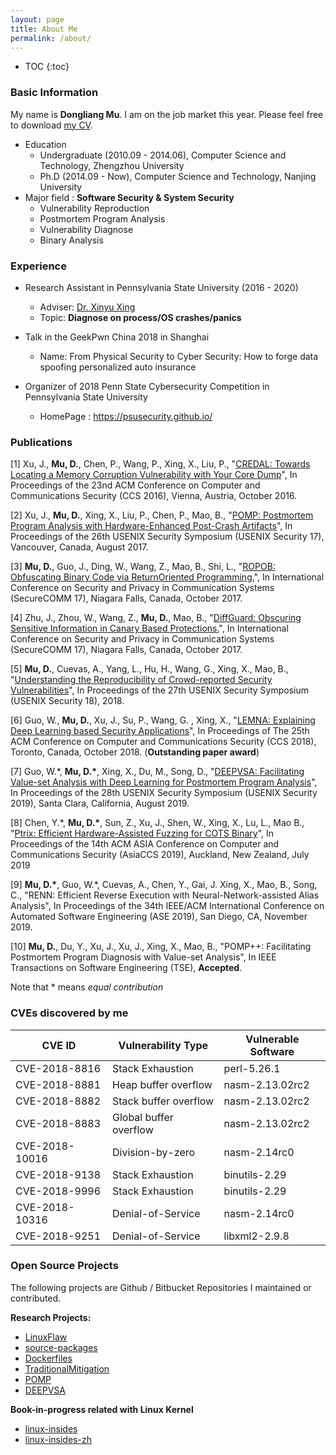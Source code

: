 ```yaml
---
layout: page
title: About Me
permalink: /about/
---
```


* TOC
{:toc}

### Basic Information

My name is **Dongliang Mu**. I am on the job market this year. Please feel free to download [my CV]({{site.url}}/files/DongliangMu_CV.pdf).

- Education 
	- Undergraduate (2010.09 - 2014.06), Computer Science and Technology, Zhengzhou University
	- Ph.D (2014.09 - Now), Computer Science and Technology, Nanjing University
- Major field : **Software Security & System Security**
	- Vulnerability Reproduction
	- Postmortem Program Analysis
	- Vulnerability Diagnose
	- Binary Analysis

### Experience

- Research Assistant in Pennsylvania State University (2016 - 2020)
	- Adviser: [Dr. Xinyu Xing](http://xinyuxing.org/)
	- Topic: **Diagnose on process/OS crashes/panics**

- Talk in the GeekPwn China 2018 in Shanghai
	- Name: From Physical Security to Cyber Security: How to forge data spoofing personalized auto insurance

- Organizer of 2018 Penn State Cybersecurity Competition in Pennsylvania State University
	- HomePage : <https://psusecurity.github.io/>

### Publications

[1] Xu, J., **Mu, D.**, Chen, P., Wang, P., Xing, X., Liu, P., "[CREDAL: Towards Locating a Memory Corruption Vulnerability with Your Core Dump]({{site.url}}/files/papers/p529-xu.pdf)", In Proceedings of the 23nd ACM Conference on Computer and Communications Security (CCS 2016), Vienna, Austria, October 2016.

[2] Xu, J., **Mu, D.**, Xing, X., Liu, P., Chen, P., Mao, B., "[POMP: Postmortem Program Analysis with Hardware-Enhanced Post-Crash Artifacts]({{site.url}}/files/papers/sec17-xu.pdf)", In Proceedings of the 26th USENIX Security Symposium (USENIX Security 17), Vancouver, Canada, August 2017.

[3] **Mu, D.**, Guo, J., Ding, W., Wang, Z., Mao, B., Shi, L., "[ROPOB: Obfuscating Binary Code via ReturnOriented Programming.]({{site.url}}/files/papers/ropob_securecomm.pdf)", In International Conference on Security and Privacy in Communication Systems (SecureCOMM 17), Niagara Falls, Canada, October 2017.

[4] Zhu, J., Zhou, W., Wang, Z., **Mu, D.**, Mao, B., "[DiffGuard: Obscuring Sensitive Information in Canary Based Protections.]({{site.url}}/files/papers/diffguard_securecomm.pdf)", In International Conference on Security and Privacy in Communication Systems (SecureCOMM 17), Niagara Falls, Canada, October 2017.

[5] **Mu, D.**, Cuevas, A., Yang, L., Hu, H., Wang, G., Xing, X., Mao, B., "[Understanding the Reproducibility of Crowd-reported Security Vulnerabilities]({{site.url}}/files/papers/sec18-mu.pdf)", In Proceedings of the 27th USENIX Security Symposium (USENIX Security 18),  2018.

[6] Guo, W., **Mu, D.**, Xu, J., Su, P., Wang, G. , Xing, X., "[LEMNA: Explaining Deep Learning based Security Applications]({{site.url}}/files/papers/ccs18.pdf)", In Proceedings of The 25th ACM Conference on Computer and Communications Security (CCS 2018), Toronto, Canada, October 2018. (**Outstanding paper award**)

[7] Guo, W.*, **Mu, D.\***, Xing, X., Du, M., Song, D., "[DEEPVSA: Facilitating Value-set Analysis with Deep Learning for Postmortem Program Analysis]({{site.url}}/files/papers/deepvsa.pdf)", In Proceedings of the 28th USENIX Security Symposium (USENIX Security 2019), Santa Clara, California, August 2019.

[8] Chen, Y.*, **Mu, D.\***, Sun, Z., Xu, J., Shen, W., Xing, X., Lu, L., Mao B., "[Ptrix: Efficient Hardware-Assisted Fuzzing for COTS Binary]({{site.url}}/files/papers/ptrix.pdf)", In Proceedings of the 14th ACM ASIA Conference on Computer and Communications Security (AsiaCCS 2019), Auckland, New Zealand, July 2019

[9] **Mu, D.\***, Guo, W.*, Cuevas, A., Chen, Y., Gai, J. Xing, X., Mao, B., Song, C., "RENN: Efficient Reverse Execution with Neural-Network-assisted Alias Analysis", In Proceedings of the 34th IEEE/ACM International Conference on Automated Software Engineering (ASE 2019), San Diego, CA, November 2019.

[10] **Mu, D.**, Du, Y., Xu, J., Xu, J., Xing, X., Mao, B., "POMP++: Facilitating Postmortem Program Diagnosis with Value-set Analysis", In IEEE Transactions on Software Engineering (TSE), **Accepted**.

Note that \* means *equal contribution*

### CVEs discovered by me

|   CVE ID      | Vulnerability Type     | Vulnerable Software
| ------------- | ---------------------- | -------------------
|CVE-2018-8816  | Stack Exhaustion       | perl-5.26.1
|CVE-2018-8881  | Heap buffer overflow   | nasm-2.13.02rc2
|CVE-2018-8882  | Stack buffer overflow  | nasm-2.13.02rc2
|CVE-2018-8883  | Global buffer overflow | nasm-2.13.02rc2
|CVE-2018-10016 | Division-by-zero       | nasm-2.14rc0
|CVE-2018-9138  | Stack Exhaustion       | binutils-2.29
|CVE-2018-9996  | Stack Exhaustion       | binutils-2.29
|CVE-2018-10316 | Denial-of-Service      | nasm-2.14rc0
|CVE-2018-9251  | Denial-of-Service      | libxml2-2.9.8

### Open Source Projects

The following projects are Github / Bitbucket Repositories I maintained or contributed.

**Research Projects:**

- [LinuxFlaw](https://github.com/mudongliang/LinuxFlaw)
- [source-packages](https://github.com/mudongliang/source-packages)
- [Dockerfiles](https://github.com/mudongliang/Dockerfiles)
- [TraditionalMitigation](https://github.com/hardenedlinux/TraditionalMitigation)
- [POMP](https://github.com/junxzm1990/pomp)
- [DEEPVSA](https://github.com/Henrygwb/deepvsa)

**Book-in-progress related with Linux Kernel**

- [linux-insides](https://github.com/0xAX/linux-insides)
- [linux-insides-zh](https://github.com/MintCN/linux-insides-zh)
